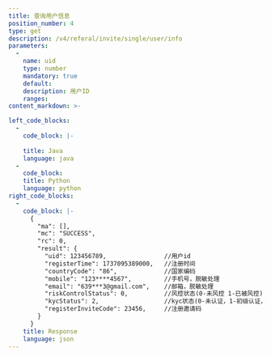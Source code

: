 ```yaml
---
title: 查询用户信息
position_number: 4
type: get
description: /v4/referal/invite/single/user/info
parameters:
  -
    name: uid
    type: number
    mandatory: true
    default:
    description: 用户ID
    ranges:
content_markdown: >-

left_code_blocks:
  -
    code_block: |-
      
    title: Java
    language: java
  -
    code_block:
    title: Python
    language: python
right_code_blocks:
  -
    code_block: |-
      {
        "ma": [],
        "mc": "SUCCESS",
        "rc": 0,
        "result": {
          "uid": 123456789,                //用户id
          "registerTime": 1737095389000,   //注册时间
          "countryCode": "86",             //国家编码
          "mobile": "123****4567",         //手机号，脱敏处理
          "email": "639***3@gmail.com",    //邮箱，脱敏处理
          "riskControlStatus": 0,          //风控状态(0-未风控 1-已被风控)
          "kycStatus": 2,                  //kyc状态(0-未认证，1-初级认证，2-高级认证，3-企业认证)
          "registerInviteCode": 23456,     //注册邀请码
        }
      }
    title: Response
    language: json
---
```


